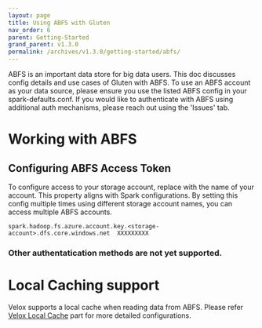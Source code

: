 ```yaml
---
layout: page
title: Using ABFS with Gluten
nav_order: 6
parent: Getting-Started
grand_parent: v1.3.0
permalink: /archives/v1.3.0/getting-started/abfs/
---
```

ABFS is an important data store for big data users. This doc discusses config details and use cases of Gluten with ABFS. To use an ABFS account as your data source, please ensure you use the listed ABFS config in your spark-defaults.conf. If you would like to authenticate with ABFS using additional auth mechanisms, please reach out using the 'Issues' tab.

# Working with ABFS

## Configuring ABFS Access Token

To configure access to your storage account, replace <storage-account> with the name of your account. This property aligns with Spark configurations. By setting this config multiple times using different storage account names, you can access multiple ABFS accounts.

```shell
spark.hadoop.fs.azure.account.key.<storage-account>.dfs.core.windows.net  XXXXXXXXX
```

### Other authentatication methods are not yet supported.

# Local Caching support

Velox supports a local cache when reading data from ABFS. Please refer [Velox Local Cache](VeloxLocalCache.md) part for more detailed configurations.
